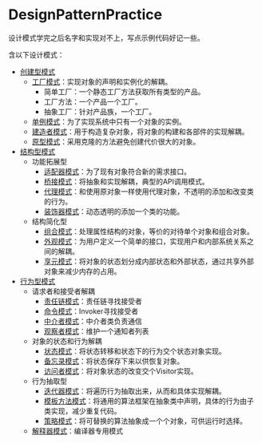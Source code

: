# DesignPatternPractice
设计模式学完之后名字和实现对不上，写点示例代码好记一些。

含以下设计模式：
+ [创建型模式](https://github.com/yu961549745/DesignPatternPractice/tree/master/src/builder)
    + [工厂模式](https://github.com/yu961549745/DesignPatternPractice/tree/master/src/builder/factory)：实现对象的声明和实例化的解耦。
        + 简单工厂：一个静态工厂方法获取所有类型的产品。
        + 工厂方法：一个产品一个工厂。
        + 抽象工厂：针对产品族，一个工厂。
    + [单例模式](https://github.com/yu961549745/DesignPatternPractice/tree/master/src/builder/singleton)：为了实现系统中只有一个对象的实例。
    + [建造者模式](https://github.com/yu961549745/DesignPatternPractice/tree/master/src/builder/builder)：用于构造复杂对象，将对象的构建和各部件的实现解耦。
    + [原型模式](https://github.com/yu961549745/DesignPatternPractice/tree/master/src/builder/prototype)：采用克隆的方法避免创建代价很大的对象。
+ [结构型模式](https://github.com/yu961549745/DesignPatternPractice/tree/master/src/struct)
    + 功能拓展型
        + [适配器模式](https://github.com/yu961549745/DesignPatternPractice/tree/master/src/struct/functional/adapter)：为了现有对象符合新的需求接口。
        + [桥接模式](https://github.com/yu961549745/DesignPatternPractice/tree/master/src/struct/functional/bridge)：将抽象和实现解耦，典型的API调用模式。
        + [代理模式](https://github.com/yu961549745/DesignPatternPractice/tree/master/src/struct/functional/proxy)：和使用原对象一样使用代理对象，不透明的添加和改变类的行为。
        + [装饰器模式](https://github.com/yu961549745/DesignPatternPractice/tree/master/src/struct/functional/decorator)：动态透明的添加一个类的功能。
    + 结构简化型
        + [组合模式](https://github.com/yu961549745/DesignPatternPractice/tree/master/src/struct/simplify/compsite)：处理属性结构的对象，等价的对待单个对象和组合对象。
        + [外观模式](https://github.com/yu961549745/DesignPatternPractice/tree/master/src/struct/simplify/facade)：为用户定义一个简单的接口，实现用户和内部系统关系之间的解耦。
        + [享元模式](https://github.com/yu961549745/DesignPatternPractice/tree/master/src/struct/simplify/flyweight)：将对象的状态划分成内部状态和外部状态，通过共享外部对象来减少内存的占用。
+ [行为型模式](https://github.com/yu961549745/DesignPatternPractice/tree/master/src/behavior)
    + 请求者和接受者解耦
        + [责任链模式](https://github.com/yu961549745/DesignPatternPractice/tree/master/src/behavior/chain_of_responsibility)：责任链寻找接受者
        + [命令模式](https://github.com/yu961549745/DesignPatternPractice/tree/master/src/behavior/command)：Invoker寻找接受者
        + [中介者模式](https://github.com/yu961549745/DesignPatternPractice/tree/master/src/behavior/mediator)：中介者类负责通信
        + [观察者模式](https://github.com/yu961549745/DesignPatternPractice/tree/master/src/behavior/observer)：维护一个通知者列表
    + 对象的状态和行为解耦
        + [状态模式](https://github.com/yu961549745/DesignPatternPractice/tree/master/src/behavior/state)：将状态转移和状态下的行为交个状态对象实现。
        + [备忘录模式](https://github.com/yu961549745/DesignPatternPractice/tree/master/src/behavior/memento)：将状态保存下来以供恢复对象。
        + [访问者模式](https://github.com/yu961549745/DesignPatternPractice/tree/master/src/behavior/visitor)：将对象状态的改变交个Visitor实现。 
    + 行为抽取型
        + [迭代器模式](https://github.com/yu961549745/DesignPatternPractice/tree/master/src/behavior/iterator)：将遍历行为抽取出来，从而和具体实现解耦。
        + [模板方法模式](https://github.com/yu961549745/DesignPatternPractice/tree/master/src/behavior/template_method)：将通用的算法框架在抽象类中声明，具体的行为由子类实现，减少重复代码。
        + [策略模式](https://github.com/yu961549745/DesignPatternPractice/tree/master/src/behavior/strategy)：将可替换的算法抽象成一个个对象，可供运行时选择。
    + [解释器模式](https://github.com/yu961549745/DesignPatternPractice/tree/master/src/behavior/interpreter)：编译器专用模式
